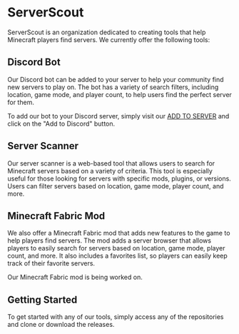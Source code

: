 # ServerScout

ServerScout is an organization dedicated to creating tools that help Minecraft players find servers. We currently offer the following tools:

## Discord Bot

Our Discord bot can be added to your server to help your community find new servers to play on. The bot has a variety of search filters, including location, game mode, and player count, to help users find the perfect server for them. 

To add our bot to your Discord server, simply visit our [ADD TO SERVER]([https://serverscout.com](https://discord.com/api/oauth2/authorize?client_id=1099633608521683045&permissions=274878285824&scope=bot)) and click on the "Add to Discord" button.

## Server Scanner

Our server scanner is a web-based tool that allows users to search for Minecraft servers based on a variety of criteria. This tool is especially useful for those looking for servers with specific mods, plugins, or versions. Users can filter servers based on location, game mode, player count, and more.

## Minecraft Fabric Mod

We also offer a Minecraft Fabric mod that adds new features to the game to help players find servers. The mod adds a server browser that allows players to easily search for servers based on location, game mode, player count, and more. It also includes a favorites list, so players can easily keep track of their favorite servers.

Our Minecraft Fabric mod is being worked on.

## Getting Started

To get started with any of our tools, simply access any of the repositories and clone or download the releases.
